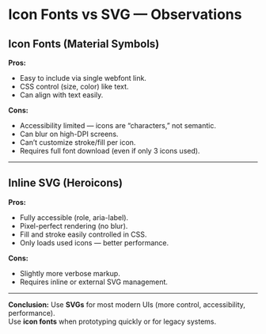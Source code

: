 # Icon Fonts vs SVG — Observations

##  Icon Fonts (Material Symbols)
**Pros:**
- Easy to include via single webfont link.
- CSS control (size, color) like text.
- Can align with text easily.

**Cons:**
- Accessibility limited — icons are “characters,” not semantic.
- Can blur on high-DPI screens.
- Can’t customize stroke/fill per icon.
- Requires full font download (even if only 3 icons used).

---

##  Inline SVG (Heroicons)
**Pros:**
- Fully accessible (role, aria-label).
- Pixel-perfect rendering (no blur).
- Fill and stroke easily controlled in CSS.
- Only loads used icons — better performance.

**Cons:**
- Slightly more verbose markup.
- Requires inline or external SVG management.

---

 **Conclusion:**
Use **SVGs** for most modern UIs (more control, accessibility, performance).  
Use **icon fonts** when prototyping quickly or for legacy systems.
